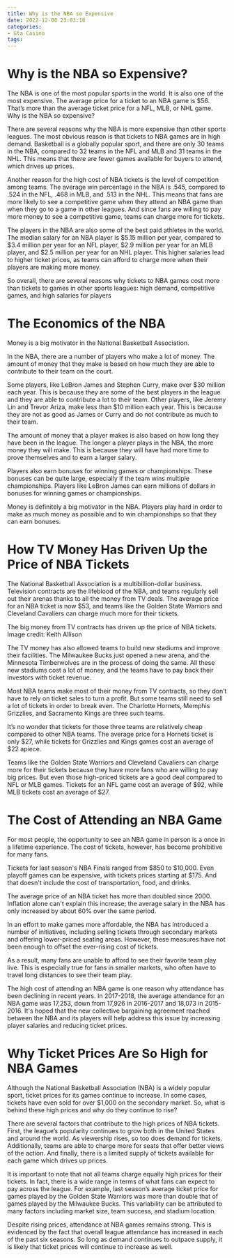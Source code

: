 ```yaml
---
title: Why is the NBA so Expensive
date: 2022-12-08 23:03:18
categories:
- Gta Casino
tags:
---
```



#  Why is the NBA so Expensive?

The NBA is one of the most popular sports in the world. It is also one of the most expensive. The average price for a ticket to an NBA game is $56. That’s more than the average ticket price for a NFL, MLB, or NHL game. Why is the NBA so expensive?

There are several reasons why the NBA is more expensive than other sports leagues. The most obvious reason is that tickets to NBA games are in high demand. Basketball is a globally popular sport, and there are only 30 teams in the NBA, compared to 32 teams in the NFL and MLB and 31 teams in the NHL. This means that there are fewer games available for buyers to attend, which drives up prices.

Another reason for the high cost of NBA tickets is the level of competition among teams. The average win percentage in the NBA is .545, compared to .524 in the NFL, .468 in MLB, and .513 in the NHL. This means that fans are more likely to see a competitive game when they attend an NBA game than when they go to a game in other leagues. And since fans are willing to pay more money to see a competitive game, teams can charge more for tickets.

The players in the NBA are also some of the best paid athletes in the world. The median salary for an NBA player is $5.15 million per year, compared to $3.4 million per year for an NFL player, $2.9 million per year for an MLB player, and $2.5 million per year for an NHL player. This higher salaries lead to higher ticket prices, as teams can afford to charge more when their players are making more money.

So overall, there are several reasons why tickets to NBA games cost more than tickets to games in other sports leagues: high demand, competitive games, and high salaries for players

#  The Economics of the NBA

Money is a big motivator in the National Basketball Association.

In the NBA, there are a number of players who make a lot of money. The amount of money that they make is based on how much they are able to contribute to their team on the court.

Some players, like LeBron James and Stephen Curry, make over $30 million each year. This is because they are some of the best players in the league and they are able to contribute a lot to their team. Other players, like Jeremy Lin and Trevor Ariza, make less than $10 million each year. This is because they are not as good as James or Curry and do not contribute as much to their team.

The amount of money that a player makes is also based on how long they have been in the league. The longer a player plays in the NBA, the more money they will make. This is because they will have had more time to prove themselves and to earn a larger salary.

Players also earn bonuses for winning games or championships. These bonuses can be quite large, especially if the team wins multiple championships. Players like LeBron James can earn millions of dollars in bonuses for winning games or championships.

Money is definitely a big motivator in the NBA. Players play hard in order to make as much money as possible and to win championships so that they can earn bonuses.

#  How TV Money Has Driven Up the Price of NBA Tickets

The National Basketball Association is a multibillion-dollar business. Television contracts are the lifeblood of the NBA, and teams regularly sell out their arenas thanks to all the money from TV deals. The average price for an NBA ticket is now $53, and teams like the Golden State Warriors and Cleveland Cavaliers can charge much more for their tickets.

The big money from TV contracts has driven up the price of NBA tickets. Image credit: Keith Allison

The TV money has also allowed teams to build new stadiums and improve their facilities. The Milwaukee Bucks just opened a new arena, and the Minnesota Timberwolves are in the process of doing the same. All these new stadiums cost a lot of money, and the teams have to pay back their investors with ticket revenue.

Most NBA teams make most of their money from TV contracts, so they don’t have to rely on ticket sales to turn a profit. But some teams still need to sell a lot of tickets in order to break even. The Charlotte Hornets, Memphis Grizzlies, and Sacramento Kings are three such teams.

It’s no wonder that tickets for those three teams are relatively cheap compared to other NBA teams. The average price for a Hornets ticket is only $27, while tickets for Grizzlies and Kings games cost an average of $22 apiece.

Teams like the Golden State Warriors and Cleveland Cavaliers can charge more for their tickets because they have more fans who are willing to pay big prices. But even those high-priced tickets are a good deal compared to NFL or MLB games. Tickets for an NFL game cost an average of $92, while MLB tickets cost an average of $27.

#  The Cost of Attending an NBA Game

For most people, the opportunity to see an NBA game in person is a once in a lifetime experience. The cost of tickets, however, has become prohibitive for many fans.

Tickets for last season's NBA Finals ranged from $850 to $10,000. Even playoff games can be expensive, with tickets prices starting at $175. And that doesn't include the cost of transportation, food, and drinks.

The average price of an NBA ticket has more than doubled since 2000. Inflation alone can't explain this increase; the average salary in the NBA has only increased by about 60% over the same period.

In an effort to make games more affordable, the NBA has introduced a number of initiatives, including selling tickets through secondary markets and offering lower-priced seating areas. However, these measures have not been enough to offset the ever-rising cost of tickets.

As a result, many fans are unable to afford to see their favorite team play live. This is especially true for fans in smaller markets, who often have to travel long distances to see their team play.

The high cost of attending an NBA game is one reason why attendance has been declining in recent years. In 2017-2018, the average attendance for an NBA game was 17,253, down from 17,926 in 2016-2017 and 18,073 in 2015-2016.
It's hoped that the new collective bargaining agreement reached between the NBA and its players will help address this issue by increasing player salaries and reducing ticket prices.

#  Why Ticket Prices Are So High for NBA Games

Although the National Basketball Association (NBA) is a widely popular sport, ticket prices for its games continue to increase. In some cases, tickets have even sold for over $1,000 on the secondary market. So, what is behind these high prices and why do they continue to rise?

There are several factors that contribute to the high prices of NBA tickets. First, the league’s popularity continues to grow both in the United States and around the world. As viewership rises, so too does demand for tickets. Additionally, teams are able to charge more for seats that offer better views of the action. And finally, there is a limited supply of tickets available for each game which drives up prices.

It is important to note that not all teams charge equally high prices for their tickets. In fact, there is a wide range in terms of what fans can expect to pay across the league. For example, last season’s average ticket price for games played by the Golden State Warriors was more than double that of games played by the Milwaukee Bucks. This variability can be attributed to many factors including market size, team success, and stadium location.

Despite rising prices, attendance at NBA games remains strong. This is evidenced by the fact that overall league attendance has increased in each of the past six seasons. So long as demand continues to outpace supply, it is likely that ticket prices will continue to increase as well.